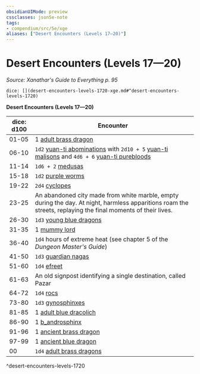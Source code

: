 ```yaml
---
obsidianUIMode: preview
cssclasses: json5e-note
tags:
- compendium/src/5e/xge
aliases: ["Desert Encounters (Levels 17—20)"]
---
```

# Desert Encounters (Levels 17—20)
*Source: Xanathar's Guide to Everything p. 95* 

`dice: [](desert-encounters-levels-1720-xge.md#^desert-encounters-levels-1720)`

**Desert Encounters (Levels 17—20)**

| dice: d100 | Encounter |
|------------|-----------|
| 01-05 | 1 [adult brass dragon](b_adult-brass-dragon.md) |
| 06-10 | `1d2` [yuan-ti abominations](b_yuan-ti-abomination.md) with `2d10 + 5` [yuan-ti malisons](b_yuan-ti-malison-type-1.md) and `4d6 + 6` [yuan-ti purebloods](b_yuan-ti-pureblood.md) |
| 11-14 | `1d6 + 2` [medusas](b_medusa.md) |
| 15-18 | `1d2` [purple worms](b_purple-worm.md) |
| 19-22 | `2d4` [cyclopes](b_cyclops.md) |
| 23-25 | An abandoned city made from white marble, empty during the day. At night, harmless apparitions roam the streets, replaying the final moments of their lives. |
| 26-30 | `1d3` [young blue dragons](b_young-blue-dragon.md) |
| 31-35 | 1 [mummy lord](compendium/bestiary/undead/mummy-lord.md) |
| 36-40 | `1d4` hours of extreme heat (see chapter 5 of the *Dungeon Master's Guide*) |
| 41-50 | `1d3` [guardian nagas](b_guardian-naga.md) |
| 51-60 | `1d4` [efreet](b_efreeti.md) |
| 61-63 | An old signpost identifying a single destination, called Pazar |
| 64-72 | `1d4` [rocs](b_roc.md) |
| 73-80 | `1d3` [gynosphinxes](b_gynosphinx.md) |
| 81-85 | 1 [adult blue dracolich](compendium/bestiary/undead/adult-blue-dracolich.md) |
| 86-90 | 1 [b_androsphinx](b_androsphinx.md) |
| 91-96 | 1 [ancient brass dragon](b_ancient-brass-dragon.md) |
| 97-99 | 1 [ancient blue dragon](b_ancient-blue-dragon.md) |
| 00 | `1d4` [adult brass dragons](b_adult-brass-dragon.md) |
^desert-encounters-levels-1720